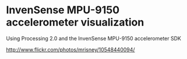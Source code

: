 InvenSense MPU-9150 accelerometer visualization
==========

Using Processing 2.0  and the InvenSense MPU-9150 accelerometer SDK

http://www.flickr.com/photos/mrisney/10548440094/

